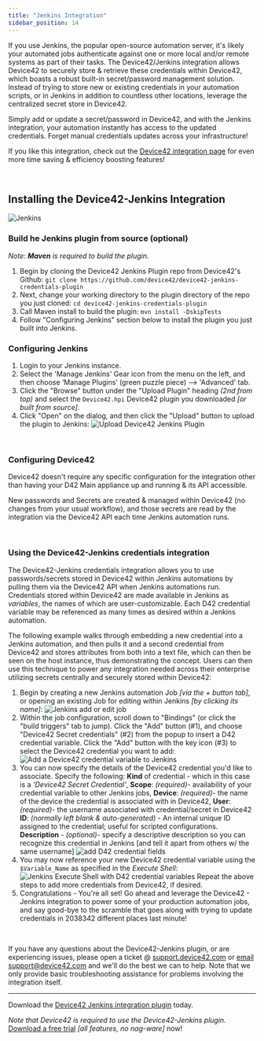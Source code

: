 ```yaml
---
title: "Jenkins Integration"
sidebar_position: 14
---
```


If you use Jenkins, the popular open-source automation server, it's likely your automated jobs authenticate against one or more local and/or remote systems as part of their tasks. The Device42/Jenkins integration allows Device42 to securely store & retrieve these credentials within Device42, which boasts a robust built-in secret/password management solution. Instead of trying to store new or existing credentials in your automation scripts, or in Jenkins in addition to countless other locations, leverage the centralized secret store in Device42.

Simply add or update a secret/password in Device42, and with the Jenkins integration, your automation instantly has access to the updated credentials. Forget manual credentials updates across your infrastructure!

If you like this integration, check out the [Device42 integration page](https://device42.com/integrations/) for even more time saving & efficiency boosting features!

 

## Installing the Device42-Jenkins Integration

![Jenkins](/assets/images/Jenkins-logo-butler-transparent.png)

### Build he Jenkins plugin from source (optional)

_Note: **Maven** is required to build the plugin._

1. Begin by cloning the Device42 Jenkins Plugin repo from Device42's Github: `git clone https://github.com/device42/device42-jenkins-credentials-plugin`
2. Next, change your working directory to the plugin directory of the repo you just cloned: `cd device42-jenkins-credentials-plugin`
3. Call Maven install to build the plugin: `mvn install -DskipTests`
4. Follow "Configuring Jenkins" section below to install the plugin you just built into Jenkins.

### Configuring Jenkins

1. Login to your Jenkins instance.
2. Select the 'Manage Jenkins' Gear icon from the menu on the left, and then choose ‘Manage Plugins’ (green puzzle piece) --> 'Advanced' tab.
3. Click the "Browse" button under the "Upload Plugin" heading _(2nd from top)_ and select the `Device42.hpi` Device42 plugin you downloaded _\[or built from source\]_.
4. Click "Open" on the dialog, and then click the "Upload" button to upload the plugin to Jenkins: ![Upload Device42 Jenkins Plugin](/assets/images/upload_d42_plugin_hpi_jenkins.png)

 

### Configuring Device42

Device42 doesn't require any specific configuration for the integration other than having your D42 Main appliance up and running & its API accessible.

New passwords and Secrets are created & managed within Device42 (no changes from your usual workflow), and those secrets are read by the integration via the Device42 API each time Jenkins automation runs.

 

### Using the Device42-Jenkins credentials integration

The Device42-Jenkins credentials integration allows you to use passwords/secrets stored in Device42 within Jenkins automations by pulling them via the Device42 API when Jenkins automations run. Credentials stored within Device42 are made available in Jenkins as _variables_, the names of which are user-customizable. Each D42 credential variable may be referenced as many times as desired within a Jenkins automation.

The following example walks through embedding a new credential into a Jenkins automation, and then pulls it and a second credential from Device42 and stores attributes from both into a text file, which can then be seen on the host instance, thus demonstrating the concept. Users can then use this technique to power any integration needed across their enterprise utilizing secrets centrally and securely stored within Device42:

1. Begin by creating a new Jenkins automation Job _\[via the + button tab\]_, or opening an existing Job for editing within Jenkins _\[by clicking its name\]_: ![Jenkins add or edit job](/assets/images/jenkins_add-edit_job.png)
2. Within the job configuration, scroll down to "Bindings" (or click the "build triggers" tab to jump). Click the "Add" button (#1), and choose "Device42 Secret credentials" (#2) from the popup to insert a D42 credential variable. Click the "Add" button with the key icon (#3) to select the Device42 credential you want to add: ![Add a Device42 credential variable to Jenkins](/assets/images/add_d42_secret_credential_to_job.png)
3. You can now specify the details of the Device42 credential you'd like to associate. Specify the following: **Kind** of credential - which in this case is a _'Device42 Secret Credential'_, **Scope**: _(required)_\- availability of your credential variable to other Jenkins jobs, **Device**: _(required)_\- the name of the device the credential is associated with in Device42, **User**: _(required)_\- the username associated with credential/secret in Device42 **ID**: _(normally left blank & auto-generated)_ - An internal unique ID assigned to the credential; useful for scripted configurations. **Description** - _(optional)_\- specify a descriptive description so you can recognize this credential in Jenkins \[and tell it apart from others w/ the same username\] ![add D42 credential fields](/assets/images/add_d42_credentials_fields.png)
4. You may now reference your new Device42 credential variable using the `$Variable_Name` as specified in the _Execute Shell_: ![Jenkins Execute Shell with D42 credential variables](/assets/images/D42_secrets_as_Jenkins_variables.png) Repeat the above steps to add more credentials from Device42, if desired.
5. Congratulations - You're all set! Go ahead and leverage the Device42 - Jenkins integration to power some of your production automation jobs, and say good-bye to the scramble that goes along with trying to update credentials in 2038342 different places last minute!

 

If you have any questions about the Device42-Jenkins plugin, or are experiencing issues, please open a ticket @ [support.device42.com](https://support.device42.com) or [email support@device42.com](mailto:support@device42.com) and we'll do the best we can to help. Note that we only provide basic troubleshooting assistance for problems involving the integration itself.

* * *

Download the [Device42 Jenkins integration plugin](https://github.com/device42/device42-jenkins-credentials-plugin/) today.

_Note that Device42 is required to use the Device42-Jenkins plugin_. [Download a free trial](https://device42.com/download) _\[all features, no nag-ware\]_ now!
